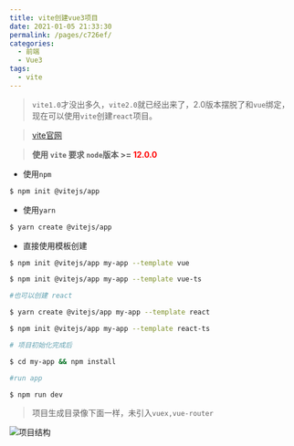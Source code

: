 ```yaml
---
title: vite创建vue3项目
date: 2021-01-05 21:33:30
permalink: /pages/c726ef/
categories:
  - 前端
  - Vue3
tags:
  - vite
---
```


> `vite1.0`才没出多久，`vite2.0`就已经出来了，2.0版本摆脱了和`vue`绑定，现在可以使用`vite`创建`react`项目。

> [vite官网](https://vitejs.dev/)

> **使用 `vite` 要求 `node`版本 >= <span style="color:red;">12.0.0</span>**

- 使用`npm`
```sh
$ npm init @vitejs/app
```
- 使用`yarn`
```sh
$ yarn create @vitejs/app
```

- 直接使用模板创建
```sh
$ npm init @vitejs/app my-app --template vue

$ npm init @vitejs/app my-app --template vue-ts

#也可以创建 react

$ yarn create @vitejs/app my-app --template react

$ npm init @vitejs/app my-app --template react-ts

# 项目初始化完成后

$ cd my-app && npm install

#run app

$ npm run dev

```

>项目生成目录像下面一样，未引入`vuex,vue-router`


![项目结构](https://cdn.jsdelivr.net/gh/crackzj/blogImg/blog20210105214900.png)
